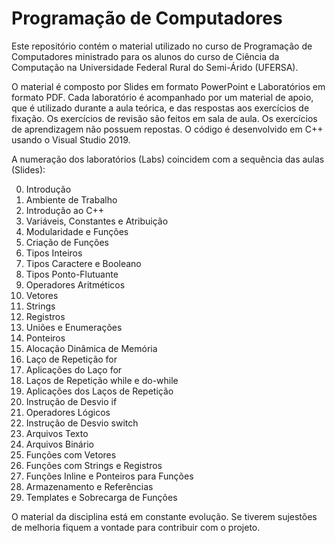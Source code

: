 # Programação de Computadores

Este repositório contém o material utilizado no curso de Programação de Computadores ministrado para os alunos do curso de Ciência da Computação na Universidade Federal Rural do Semi-Árido (UFERSA).

O material é composto por Slides em formato PowerPoint e Laboratórios em formato PDF. Cada laboratório é acompanhado por um material de apoio, que é utilizado durante a aula teórica, e das respostas aos exercícios de fixação. Os exercícios de revisão são feitos em sala de aula. Os exercícios de aprendizagem não possuem repostas. O código é desenvolvido em C++ usando o Visual Studio 2019.

A numeração dos laboratórios (Labs) coincidem com a sequência das aulas (Slides): 

00. Introdução
01. Ambiente de Trabalho
02. Introdução ao C++
03. Variáveis, Constantes e Atribuição
04. Modularidade e Funções
05. Criação de Funções
06. Tipos Inteiros
07. Tipos Caractere e Booleano
08. Tipos Ponto-Flutuante
09. Operadores Aritméticos
10. Vetores
11. Strings
12. Registros
13. Uniões e Enumerações
14. Ponteiros
15. Alocação Dinâmica de Memória
16. Laço de Repetição for
17. Aplicações do Laço for
18. Laços de Repetição while e do-while
19. Aplicações dos Laços de Repetição
20. Instrução de Desvio if
21. Operadores Lógicos
22. Instrução de Desvio switch
23. Arquivos Texto
24. Arquivos Binário
25. Funções com Vetores
26. Funções com Strings e Registros
27. Funções Inline e Ponteiros para Funções
28. Armazenamento e Referências
29. Templates e Sobrecarga de Funções

O material da disciplina está em constante evolução. Se tiverem sujestões de melhoria fiquem a vontade para contribuir com o projeto.

